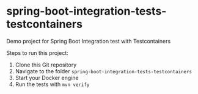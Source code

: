 # spring-boot-integration-tests-testcontainers
Demo project for Spring Boot Integration test with Testcontainers

Steps to run this project:

1. Clone this Git repository
2. Navigate to the folder `spring-boot-integration-tests-testcontainers`
3. Start your Docker engine
4. Run the tests with `mvn verify`
